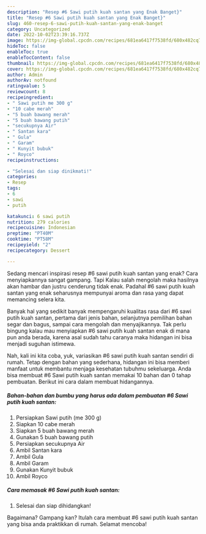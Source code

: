 ```yaml
---
description: "Resep #6 Sawi putih kuah santan yang Enak Banget}"
title: "Resep #6 Sawi putih kuah santan yang Enak Banget}"
slug: 460-resep-6-sawi-putih-kuah-santan-yang-enak-banget
category: Uncategorized
date: 2022-10-02T23:39:16.737Z
image: https://img-global.cpcdn.com/recipes/681ea6417f7538fd/680x482cq70/6-sawi-putih-kuah-santan-foto-resep-utama.jpg
hideToc: false
enableToc: true
enableTocContent: false
thumbnail: https://img-global.cpcdn.com/recipes/681ea6417f7538fd/680x482cq70/6-sawi-putih-kuah-santan-foto-resep-utama.jpg
cover: https://img-global.cpcdn.com/recipes/681ea6417f7538fd/680x482cq70/6-sawi-putih-kuah-santan-foto-resep-utama.jpg
author: Admin
authorAv: notfound
ratingvalue: 5
reviewcount: 8
recipeingredient:
- " Sawi putih me 300 g"
- "10 cabe merah"
- "5 buah bawang merah"
- "5 buah bawang putih"
- "secukupnya Air"
- " Santan kara"
- " Gula"
- " Garam"
- " Kunyit bubuk"
- " Royco"
recipeinstructions:

- "Selesai dan siap dinikmati!"
categories:
- Resep
tags:
- 6
- sawi
- putih

katakunci: 6 sawi putih 
nutrition: 279 calories
recipecuisine: Indonesian
preptime: "PT40M"
cooktime: "PT58M"
recipeyield: "2"
recipecategory: Dessert

---
```



Sedang mencari inspirasi resep #6 sawi putih kuah santan yang enak? Cara menyiapkannya sangat gampang. Tapi Kalau salah mengolah maka hasilnya akan hambar dan justru cenderung tidak enak. Padahal #6 sawi putih kuah santan yang enak seharusnya mempunyai aroma dan rasa yang dapat memancing selera kita.


Banyak hal yang sedikit banyak mempengaruhi kualitas rasa dari #6 sawi putih kuah santan, pertama dari jenis bahan, selanjutnya pemilihan bahan segar dan bagus, sampai cara mengolah dan menyajikannya. Tak perlu bingung kalau mau menyiapkan #6 sawi putih kuah santan enak di mana pun anda berada, karena asal sudah tahu caranya maka hidangan ini bisa menjadi suguhan istimewa.




Nah, kali ini kita coba, yuk, variasikan #6 sawi putih kuah santan sendiri di rumah. Tetap dengan bahan yang sederhana, hidangan ini bisa memberi manfaat untuk membantu menjaga kesehatan tubuhmu sekeluarga. Anda bisa membuat #6 Sawi putih kuah santan memakai 10 bahan dan 0 tahap pembuatan. Berikut ini cara dalam membuat hidangannya.

<!--inarticleads1-->

##### Bahan-bahan dan bumbu yang harus ada dalam pembuatan #6 Sawi putih kuah santan:

1. Persiapkan  Sawi putih (me 300 g)
1. Siapkan 10 cabe merah
1. Siapkan 5 buah bawang merah
1. Gunakan 5 buah bawang putih
1. Persiapkan secukupnya Air
1. Ambil  Santan kara
1. Ambil  Gula
1. Ambil  Garam
1. Gunakan  Kunyit bubuk
1. Ambil  Royco




<!--inarticleads2-->

##### Cara memasak #6 Sawi putih kuah santan:


1. Selesai dan siap dihidangkan!



Bagaimana? Gampang kan? Itulah cara membuat #6 sawi putih kuah santan yang bisa anda praktikkan di rumah. Selamat mencoba!
